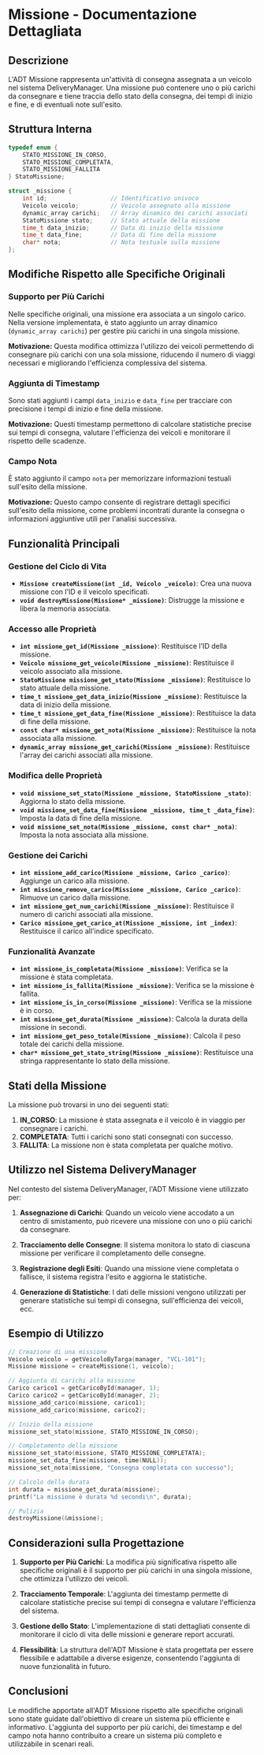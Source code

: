 # Missione - Documentazione Dettagliata

## Descrizione

L'ADT Missione rappresenta un'attività di consegna assegnata a un veicolo nel sistema DeliveryManager. Una missione può contenere uno o più carichi da consegnare e tiene traccia dello stato della consegna, dei tempi di inizio e fine, e di eventuali note sull'esito.

## Struttura Interna

```c
typedef enum {
    STATO_MISSIONE_IN_CORSO,
    STATO_MISSIONE_COMPLETATA,
    STATO_MISSIONE_FALLITA
} StatoMissione;

struct _missione {
    int id;                  // Identificativo univoco
    Veicolo veicolo;         // Veicolo assegnato alla missione
    dynamic_array carichi;   // Array dinamico dei carichi associati
    StatoMissione stato;     // Stato attuale della missione
    time_t data_inizio;      // Data di inizio della missione
    time_t data_fine;        // Data di fine della missione
    char* nota;              // Nota testuale sulla missione
};
```

## Modifiche Rispetto alle Specifiche Originali

### Supporto per Più Carichi

Nelle specifiche originali, una missione era associata a un singolo carico. Nella versione implementata, è stato aggiunto un array dinamico (`dynamic_array carichi`) per gestire più carichi in una singola missione.

**Motivazione:** Questa modifica ottimizza l'utilizzo dei veicoli permettendo di consegnare più carichi con una sola missione, riducendo il numero di viaggi necessari e migliorando l'efficienza complessiva del sistema.

### Aggiunta di Timestamp

Sono stati aggiunti i campi `data_inizio` e `data_fine` per tracciare con precisione i tempi di inizio e fine della missione.

**Motivazione:** Questi timestamp permettono di calcolare statistiche precise sui tempi di consegna, valutare l'efficienza dei veicoli e monitorare il rispetto delle scadenze.

### Campo Nota

È stato aggiunto il campo `nota` per memorizzare informazioni testuali sull'esito della missione.

**Motivazione:** Questo campo consente di registrare dettagli specifici sull'esito della missione, come problemi incontrati durante la consegna o informazioni aggiuntive utili per l'analisi successiva.

## Funzionalità Principali

### Gestione del Ciclo di Vita

- **`Missione createMissione(int _id, Veicolo _veicolo)`**: Crea una nuova missione con l'ID e il veicolo specificati.
- **`void destroyMissione(Missione* _missione)`**: Distrugge la missione e libera la memoria associata.

### Accesso alle Proprietà

- **`int missione_get_id(Missione _missione)`**: Restituisce l'ID della missione.
- **`Veicolo missione_get_veicolo(Missione _missione)`**: Restituisce il veicolo associato alla missione.
- **`StatoMissione missione_get_stato(Missione _missione)`**: Restituisce lo stato attuale della missione.
- **`time_t missione_get_data_inizio(Missione _missione)`**: Restituisce la data di inizio della missione.
- **`time_t missione_get_data_fine(Missione _missione)`**: Restituisce la data di fine della missione.
- **`const char* missione_get_nota(Missione _missione)`**: Restituisce la nota associata alla missione.
- **`dynamic_array missione_get_carichi(Missione _missione)`**: Restituisce l'array dei carichi associati alla missione.

### Modifica delle Proprietà

- **`void missione_set_stato(Missione _missione, StatoMissione _stato)`**: Aggiorna lo stato della missione.
- **`void missione_set_data_fine(Missione _missione, time_t _data_fine)`**: Imposta la data di fine della missione.
- **`void missione_set_nota(Missione _missione, const char* _nota)`**: Imposta la nota associata alla missione.

### Gestione dei Carichi

- **`int missione_add_carico(Missione _missione, Carico _carico)`**: Aggiunge un carico alla missione.
- **`int missione_remove_carico(Missione _missione, Carico _carico)`**: Rimuove un carico dalla missione.
- **`int missione_get_num_carichi(Missione _missione)`**: Restituisce il numero di carichi associati alla missione.
- **`Carico missione_get_carico_at(Missione _missione, int _index)`**: Restituisce il carico all'indice specificato.

### Funzionalità Avanzate

- **`int missione_is_completata(Missione _missione)`**: Verifica se la missione è stata completata.
- **`int missione_is_fallita(Missione _missione)`**: Verifica se la missione è fallita.
- **`int missione_is_in_corso(Missione _missione)`**: Verifica se la missione è in corso.
- **`int missione_get_durata(Missione _missione)`**: Calcola la durata della missione in secondi.
- **`int missione_get_peso_totale(Missione _missione)`**: Calcola il peso totale dei carichi della missione.
- **`char* missione_get_stato_string(Missione _missione)`**: Restituisce una stringa rappresentante lo stato della missione.

## Stati della Missione

La missione può trovarsi in uno dei seguenti stati:

1. **IN_CORSO**: La missione è stata assegnata e il veicolo è in viaggio per consegnare i carichi.
2. **COMPLETATA**: Tutti i carichi sono stati consegnati con successo.
3. **FALLITA**: La missione non è stata completata per qualche motivo.

## Utilizzo nel Sistema DeliveryManager

Nel contesto del sistema DeliveryManager, l'ADT Missione viene utilizzato per:

1. **Assegnazione di Carichi**: Quando un veicolo viene accodato a un centro di smistamento, può ricevere una missione con uno o più carichi da consegnare.

2. **Tracciamento delle Consegne**: Il sistema monitora lo stato di ciascuna missione per verificare il completamento delle consegne.

3. **Registrazione degli Esiti**: Quando una missione viene completata o fallisce, il sistema registra l'esito e aggiorna le statistiche.

4. **Generazione di Statistiche**: I dati delle missioni vengono utilizzati per generare statistiche sui tempi di consegna, sull'efficienza dei veicoli, ecc.

## Esempio di Utilizzo

```c
// Creazione di una missione
Veicolo veicolo = getVeicoloByTarga(manager, "VCL-101");
Missione missione = createMissione(1, veicolo);

// Aggiunta di carichi alla missione
Carico carico1 = getCaricoById(manager, 1);
Carico carico2 = getCaricoById(manager, 2);
missione_add_carico(missione, carico1);
missione_add_carico(missione, carico2);

// Inizio della missione
missione_set_stato(missione, STATO_MISSIONE_IN_CORSO);

// Completamento della missione
missione_set_stato(missione, STATO_MISSIONE_COMPLETATA);
missione_set_data_fine(missione, time(NULL));
missione_set_nota(missione, "Consegna completata con successo");

// Calcolo della durata
int durata = missione_get_durata(missione);
printf("La missione è durata %d secondi\n", durata);

// Pulizia
destroyMissione(&missione);
```

## Considerazioni sulla Progettazione

1. **Supporto per Più Carichi**: La modifica più significativa rispetto alle specifiche originali è il supporto per più carichi in una singola missione, che ottimizza l'utilizzo dei veicoli.

2. **Tracciamento Temporale**: L'aggiunta dei timestamp permette di calcolare statistiche precise sui tempi di consegna e valutare l'efficienza del sistema.

3. **Gestione dello Stato**: L'implementazione di stati dettagliati consente di monitorare il ciclo di vita delle missioni e generare report accurati.

4. **Flessibilità**: La struttura dell'ADT Missione è stata progettata per essere flessibile e adattabile a diverse esigenze, consentendo l'aggiunta di nuove funzionalità in futuro.

## Conclusioni

Le modifiche apportate all'ADT Missione rispetto alle specifiche originali sono state guidate dall'obiettivo di creare un sistema più efficiente e informativo. L'aggiunta del supporto per più carichi, dei timestamp e del campo nota hanno contribuito a creare un sistema più completo e utilizzabile in scenari reali.
